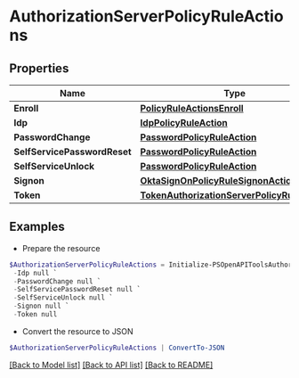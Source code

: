 # AuthorizationServerPolicyRuleActions
## Properties

Name | Type | Description | Notes
------------ | ------------- | ------------- | -------------
**Enroll** | [**PolicyRuleActionsEnroll**](PolicyRuleActionsEnroll.md) |  | [optional] 
**Idp** | [**IdpPolicyRuleAction**](IdpPolicyRuleAction.md) |  | [optional] 
**PasswordChange** | [**PasswordPolicyRuleAction**](PasswordPolicyRuleAction.md) |  | [optional] 
**SelfServicePasswordReset** | [**PasswordPolicyRuleAction**](PasswordPolicyRuleAction.md) |  | [optional] 
**SelfServiceUnlock** | [**PasswordPolicyRuleAction**](PasswordPolicyRuleAction.md) |  | [optional] 
**Signon** | [**OktaSignOnPolicyRuleSignonActions**](OktaSignOnPolicyRuleSignonActions.md) |  | [optional] 
**Token** | [**TokenAuthorizationServerPolicyRuleAction**](TokenAuthorizationServerPolicyRuleAction.md) |  | [optional] 

## Examples

- Prepare the resource
```powershell
$AuthorizationServerPolicyRuleActions = Initialize-PSOpenAPIToolsAuthorizationServerPolicyRuleActions  -Enroll null `
 -Idp null `
 -PasswordChange null `
 -SelfServicePasswordReset null `
 -SelfServiceUnlock null `
 -Signon null `
 -Token null
```

- Convert the resource to JSON
```powershell
$AuthorizationServerPolicyRuleActions | ConvertTo-JSON
```

[[Back to Model list]](../README.md#documentation-for-models) [[Back to API list]](../README.md#documentation-for-api-endpoints) [[Back to README]](../README.md)

